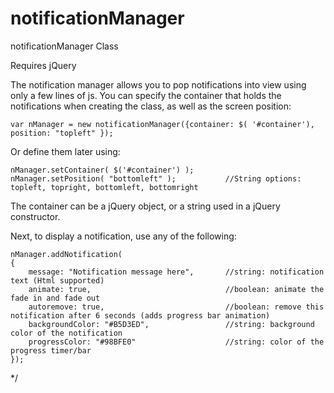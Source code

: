 # notificationManager
notificationManager Class

Requires jQuery

The notification manager allows you to pop notifications into view using only a few lines of js.
You can specify the container that holds the notifications when creating the class, as well as the screen position:

    var nManager = new notificationManager({container: $( '#container'), position: "topleft" });

Or define them later using: 

    nManager.setContainer( $('#container') );
    nManager.setPosition( "bottomleft" );           //String options: topleft, topright, bottomleft, bottomright

The container can be a jQuery object, or a string used in a jQuery constructor.

Next, to display a notification, use any of the following:

    nManager.addNotification(
    {
        message: "Notification message here",       //string: notification text (Html supported)
        animate: true,                              //boolean: animate the fade in and fade out 
        autoremove: true,                           //boolean: remove this notification after 6 seconds (adds progress bar animation)
        backgroundColor: "#B5D3ED",                 //string: background color of the notification
        progressColor: "#98BFE0"                    //string: color of the progress timer/bar
    });


*/
